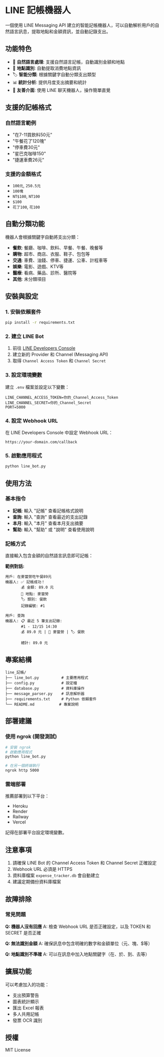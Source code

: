 # LINE 記帳機器人

一個使用 LINE Messaging API 建立的智能記帳機器人，可以自動解析用戶的自然語言訊息，提取地點和金額資訊，並自動記錄支出。

## 功能特色

- 🤖 **自然語言處理**: 支援自然語言記帳，自動識別金額和地點
- 📍 **地點識別**: 自動提取消費地點資訊
- 🏷️ **智能分類**: 根據關鍵字自動分類支出類型
- 📊 **統計分析**: 提供月度支出摘要和統計
- 💬 **友善介面**: 使用 LINE 聊天機器人，操作簡單直覺

## 支援的記帳格式

### 自然語言範例
- "在7-11買飲料50元"
- "午餐花了120塊" 
- "停車費30元"
- "星巴克咖啡150"
- "捷運車費26元"

### 支援的金額格式
- `100元`, `250.5元`
- `100塊`
- `NT$100`, `NT100`
- `$100`
- `花了100`, `花100`

## 自動分類功能

機器人會根據關鍵字自動將支出分類：

- **餐飲**: 餐廳、咖啡、飲料、早餐、午餐、晚餐等
- **購物**: 超市、商店、衣服、鞋子、包包等
- **交通**: 車費、油錢、停車、捷運、公車、計程車等
- **娛樂**: 電影、遊戲、KTV等
- **醫療**: 看病、藥品、診所、醫院等
- **其他**: 未分類項目

## 安裝與設定

### 1. 安裝依賴套件

```bash
pip install -r requirements.txt
```

### 2. 建立 LINE Bot

1. 前往 [LINE Developers Console](https://developers.line.biz/)
2. 建立新的 Provider 和 Channel (Messaging API)
3. 取得 `Channel Access Token` 和 `Channel Secret`

### 3. 設定環境變數

建立 `.env` 檔案並設定以下變數：

```env
LINE_CHANNEL_ACCESS_TOKEN=你的_Channel_Access_Token
LINE_CHANNEL_SECRET=你的_Channel_Secret
PORT=5000
```

### 4. 設定 Webhook URL

在 LINE Developers Console 中設定 Webhook URL：
```
https://your-domain.com/callback
```

### 5. 啟動應用程式

```bash
python line_bot.py
```

## 使用方法

### 基本指令

- **記帳**: 輸入 "記帳" 查看記帳格式說明
- **查詢**: 輸入 "查詢" 查看最近的支出記錄
- **本月**: 輸入 "本月" 查看本月支出摘要
- **幫助**: 輸入 "幫助" 或 "說明" 查看使用說明

### 記帳方式

直接輸入包含金額的自然語言訊息即可記帳：

**範例對話:**
```
用戶: 在麥當勞吃午餐89元
機器人: ✅ 記帳成功！
       💰 金額: 89.0 元
       📍 地點: 麥當勞
       🏷️ 類別: 餐飲
       記錄編號: #1

用戶: 查詢
機器人: 📋 最近 5 筆支出記錄:
       #1 - 12/15 14:30
       💰 89.0 元 | 📍 麥當勞 | 🏷️ 餐飲
       
       總計: 89.0 元
```

## 專案結構

```
line_記帳/
├── line_bot.py          # 主要應用程式
├── config.py            # 設定檔
├── database.py          # 資料庫操作
├── message_parser.py    # 訊息解析器
├── requirements.txt     # Python 依賴套件
└── README.md           # 專案說明
```

## 部署建議

### 使用 ngrok (開發測試)

```bash
# 安裝 ngrok
# 啟動應用程式
python line_bot.py

# 在另一個終端執行
ngrok http 5000
```

### 雲端部署

推薦部署到以下平台：
- Heroku
- Render
- Railway
- Vercel

記得在部署平台設定環境變數。

## 注意事項

1. 請確保 LINE Bot 的 Channel Access Token 和 Channel Secret 正確設定
2. Webhook URL 必須是 HTTPS
3. 資料庫檔案 `expense_tracker.db` 會自動建立
4. 建議定期備份資料庫檔案

## 故障排除

### 常見問題

**Q: 機器人沒有回應**
A: 檢查 Webhook URL 是否正確設定，以及 TOKEN 和 SECRET 是否正確

**Q: 無法識別金額**
A: 確保訊息中包含明確的數字和金額單位（元、塊、$等）

**Q: 地點識別不準確**
A: 可以在訊息中加入地點關鍵字（在、於、到、去等）

## 擴展功能

可以考慮加入的功能：
- 支出預算警告
- 圖表統計顯示
- 匯出 Excel 報表
- 多人共用記帳
- 發票 OCR 識別

## 授權

MIT License 